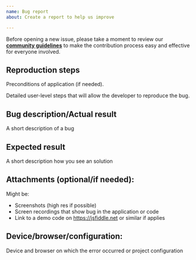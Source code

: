 ```yaml
---
name: Bug report
about: Create a report to help us improve

---
```


Before opening a new issue, please take a moment to review our [**community guidelines**](https://github.com/Michigan-State-University/cias-api/blob/master/CONTRIBUTING.md) to make the contribution process easy and effective for everyone involved.

## Reproduction steps
Preconditions of application (if needed).

Detailed user-level steps that will allow the developer to reproduce the bug.

## Bug description/Actual result
A short description of a bug

## Expected result
A short description how you see an solution

## Attachments (optional/if needed):
Might be:
- Screenshots (high res if possible)
- Screen recordings that show bug in the application or code
- Link to a demo code on https://jsfiddle.net or similar if applies

## Device/browser/configuration:
Device and browser on which the error occurred or project configuration

